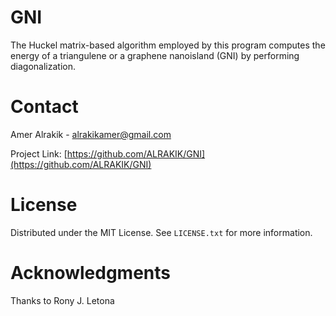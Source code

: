 # GNI
The Huckel matrix-based algorithm employed by this program computes the energy of a triangulene or a graphene nanoisland (GNI) by performing diagonalization.









# Contact

Amer Alrakik - alrakikamer@gmail.com

Project Link: [https://github.com/ALRAKIK/GNI](https://github.com/ALRAKIK/GNI)

# License

Distributed under the MIT License. See `LICENSE.txt` for more information.

# Acknowledgments

Thanks to  Rony J. Letona
